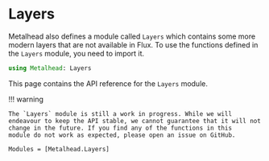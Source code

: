 # Layers

Metalhead also defines a module called `Layers` which contains some more modern layers that are not available in Flux. To use the functions defined in the `Layers` module, you need to import it.

```julia
using Metalhead: Layers
```

This page contains the API reference for the `Layers` module.

!!! warning

    The `Layers` module is still a work in progress. While we will endeavour to keep the API stable, we cannot guarantee that it will not change in the future. If you find any of the functions in this 
    module do not work as expected, please open an issue on GitHub.

```@autodocs
Modules = [Metalhead.Layers]
```
